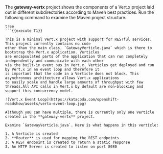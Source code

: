 The **gateway-vertx** project shows the components of 
a Vert.x project laid out in different subdirectories according to Maven best 
practices. Run the following command to examine the Maven project structure.

```
tree
```{{execute T1}}

This is a minimal Vert.x project with support for RESTful services. This project currently contains no code
other than the main class, `GatewayVerticle.java` which is there to bootstrap the Vert.x application. Verticles
are encapsulated parts of the application that can run completely independently and communicate with each other
via the built-in event bus in Vert.x. Verticles get deployed and run by Vert.x in an event loop and therefore it 
is important that the code in a Verticle does not block. This asynchronous architecture allows Vert.x applications 
to easily scale and handle large amounts of throughput with few threads.All API calls in Vert.x by default are non-blocking and support this concurrency model.

![Vert.x Event Loop](https://katacoda.com/openshift-roadshow/assets/vertx-event-loop.jpg)

Although you can have multiple, there is currently only one Verticle created in the **gateway-vertx** project. 

Examine `GatewayVerticle.java`. Here is what happens in this verticle:

1. A Verticle is created
2. **Router** is used for mapping the REST endpoints
3. A REST endpoint is created to return a static response
3. An HTTP Server is created to listen on port 8080